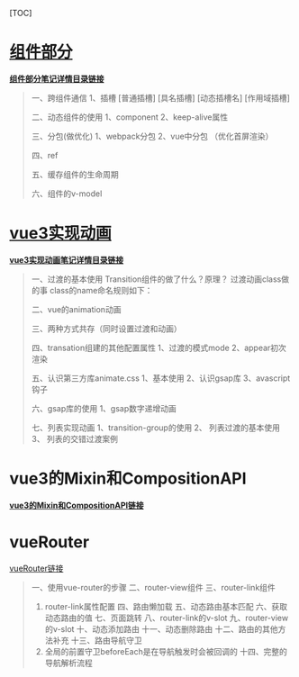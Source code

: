 [TOC]

 # [组件部分](vue3+ts\组件部分\笔记.md)
 **[组件部分笔记详情目录链接](vue3+ts\组件部分\笔记.md)**

>  一、跨组件通信
>  1、插槽
>  [普通插槽]
>  [具名插槽]
>  [动态插槽名] 
>  [作用域插槽]
>
>  二、动态组件的使用
>  1、component 
>  2、keep-alive属性
>
>  三、分包(做优化)
>  1、webpack分包
>  2、vue中分包 （优化首屏渲染）
>
>  四、ref
>
>  五、缓存组件的生命周期
>
>  六、组件的v-model


 # [vue3实现动画](vue3+ts\vue3实现动画\vue实现动画.md)
 **[vue3实现动画笔记详情目录链接](vue3+ts\vue3实现动画\vue实现动画.md)**

>  一、过渡的基本使用
>  Transition组件的做了什么？原理？
>  过渡动画class做的事
>  class的name命名规则如下：
>
>  二、vue的animation动画
>
>  三、两种方式共存（同时设置过渡和动画）
>
>  四、transation组建的其他配置属性
>  1、过渡的模式mode
>  2、appear初次渲染
>
>  五、认识第三方库animate.css
>  1、基本使用
>  2、认识gsap库
>  3、avascript钩子
>
>  六、gsap库的使用 
>  1、gsap数字递增动画
>
>  七、列表实现动画
> 1、transition-group的使用
> 2、 列表过渡的基本使用
> 3、 列表的交错过渡案例

# vue3的Mixin和CompositionAPI
**[vue3的Mixin和CompositionAPI链接](./vue3的Mixin和CompositionAPI/笔记.md)**

# vueRouter

[vueRouter链接](./vuerouter/router.md)

> 一、使用vue-router的步骤
> 二、router-view组件
> 三、router-link组件
>
> 1. router-link属性配置
> 四、路由懒加载
> 五、动态路由基本匹配
> 六、获取动态路由的值
> 七、页面跳转
> 八、router-link的v-slot
> 九、router-view的v-slot
> 十、动态添加路由
> 十一、动态删除路由
> 十二、路由的其他方法补充
> 十三、路由导航守卫
> 1. 全局的前置守卫beforeEach是在导航触发时会被回调的
> 十四、完整的导航解析流程